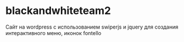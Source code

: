 # blackandwhiteteam2
 
 Сайт на wordpress с использованием swiperjs и jquery для создания интерактивного меню, иконок fontello
